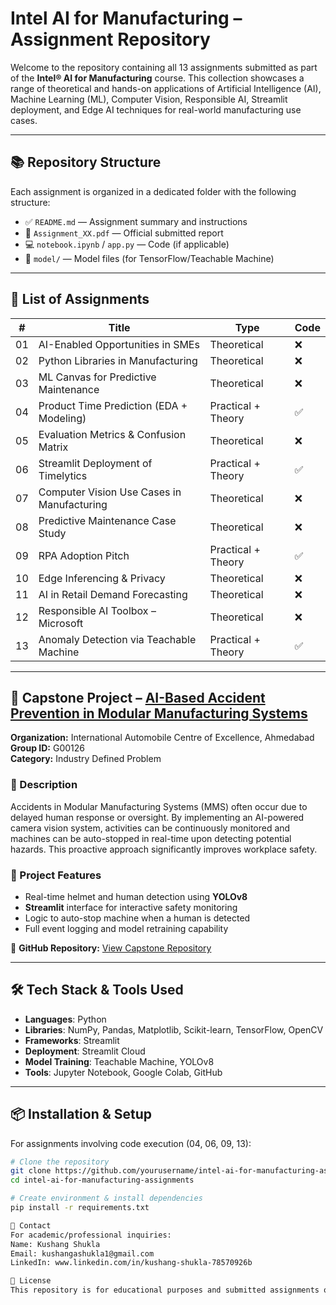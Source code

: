 # Intel AI for Manufacturing – Assignment Repository

Welcome to the repository containing all 13 assignments submitted as part of the **Intel® AI for Manufacturing** course. This collection showcases a range of theoretical and hands-on applications of Artificial Intelligence (AI), Machine Learning (ML), Computer Vision, Responsible AI, Streamlit deployment, and Edge AI techniques for real-world manufacturing use cases.

---

## 📚 Repository Structure

Each assignment is organized in a dedicated folder with the following structure:

- ✅ `README.md` — Assignment summary and instructions  
- 📄 `Assignment_XX.pdf` — Official submitted report  
- 💻 `notebook.ipynb` / `app.py` — Code (if applicable)  
- 📁 `model/` — Model files (for TensorFlow/Teachable Machine)

---

## 📌 List of Assignments

| #  | Title | Type | Code |
|----|-------|------|------|
| 01 | AI-Enabled Opportunities in SMEs | Theoretical | ❌ |
| 02 | Python Libraries in Manufacturing | Theoretical | ❌ |
| 03 | ML Canvas for Predictive Maintenance | Theoretical | ❌ |
| 04 | Product Time Prediction (EDA + Modeling) | Practical + Theory | ✅ |
| 05 | Evaluation Metrics & Confusion Matrix | Theoretical | ❌ |
| 06 | Streamlit Deployment of Timelytics | Practical + Theory | ✅ |
| 07 | Computer Vision Use Cases in Manufacturing | Theoretical | ❌ |
| 08 | Predictive Maintenance Case Study | Theoretical | ❌ |
| 09 | RPA Adoption Pitch | Practical + Theory | ✅ |
| 10 | Edge Inferencing & Privacy | Theoretical | ❌ |
| 11 | AI in Retail Demand Forecasting | Theoretical | ❌ |
| 12 | Responsible AI Toolbox – Microsoft | Theoretical | ❌ |
| 13 | Anomaly Detection via Teachable Machine | Practical + Theory | ✅ |

---

## 🚀 Capstone Project – [AI-Based Accident Prevention in Modular Manufacturing Systems](https://github.com/KushangShukla/AI-Based-Accident-Prevention-in-MMS-Modular-Manufacturing-System)

**Organization:** International Automobile Centre of Excellence, Ahmedabad  
**Group ID:** G00126  
**Category:** Industry Defined Problem  

### 📌 Description
Accidents in Modular Manufacturing Systems (MMS) often occur due to delayed human response or oversight. By implementing an AI-powered camera vision system, activities can be continuously monitored and machines can be auto-stopped in real-time upon detecting potential hazards. This proactive approach significantly improves workplace safety.

### 🔧 Project Features
- Real-time helmet and human detection using **YOLOv8**
- **Streamlit** interface for interactive safety monitoring
- Logic to auto-stop machine when a human is detected
- Full event logging and model retraining capability

🔗 **GitHub Repository:** [View Capstone Repository](https://github.com/KushangShukla/AI-Based-Accident-Prevention-in-MMS-Modular-Manufacturing-System)

---

## 🛠️ Tech Stack & Tools Used

- **Languages**: Python  
- **Libraries**: NumPy, Pandas, Matplotlib, Scikit-learn, TensorFlow, OpenCV  
- **Frameworks**: Streamlit  
- **Deployment**: Streamlit Cloud  
- **Model Training**: Teachable Machine, YOLOv8  
- **Tools**: Jupyter Notebook, Google Colab, GitHub  

---

## 📦 Installation & Setup

For assignments involving code execution (04, 06, 09, 13):

```bash
# Clone the repository
git clone https://github.com/yourusername/intel-ai-for-manufacturing-assignments.git
cd intel-ai-for-manufacturing-assignments

# Create environment & install dependencies
pip install -r requirements.txt

📧 Contact
For academic/professional inquiries:
Name: Kushang Shukla
Email: kushangashukla1@gmail.com
LinkedIn: www.linkedin.com/in/kushang-shukla-78570926b

📄 License
This repository is for educational purposes and submitted assignments only. If reusing for other academic programs, please cite appropriately.